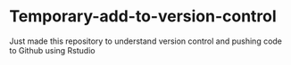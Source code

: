 # Temporary-add-to-version-control
Just made this repository to understand version control and pushing code to Github using Rstudio
